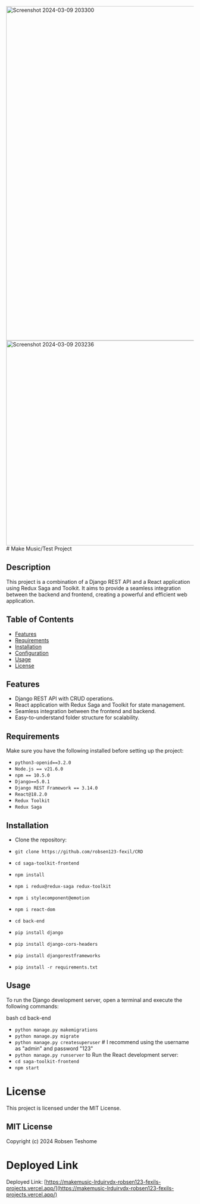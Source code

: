 <img width="897" alt="Screenshot 2024-03-09 203300" src="https://github.com/robsen123-fexil/CRD/assets/111446547/669823ca-9b7c-4c71-9f99-03665bbd9f28">
<img width="550" alt="Screenshot 2024-03-09 203236" src="https://github.com/robsen123-fexil/CRD/assets/111446547/1f97aa46-1442-4388-9395-b5afd47bf10d">
# Make Music/Test Project

## Description

This project is a combination of a Django REST API and a React application using Redux Saga and Toolkit. It aims to provide a seamless integration between the backend and frontend, creating a powerful and efficient web application.

## Table of Contents
- [Features](#features)
- [Requirements](#requirements)
- [Installation](#installation)
- [Configuration](#configuration)
- [Usage](#usage)
- [License](#license)

## Features
- Django REST API with CRUD operations.
- React application with Redux Saga and Toolkit for state management.
- Seamless integration between the frontend and backend.
- Easy-to-understand folder structure for scalability.

## Requirements
Make sure you have the following installed before setting up the project:
- `python3-openid==3.2.0`
- `Node.js == v21.6.0`
- `npm == 10.5.0`
- `Django==5.0.1`
- `Django REST Framework == 3.14.0`
- `React@18.2.0`
- `Redux Toolkit`
- `Redux Saga`

## Installation
- Clone the repository:

 - `git clone https://github.com/robsen123-fexil/CRD`
 - `cd saga-toolkit-frontend`
 - `npm install`
 - `npm i redux@redux-saga redux-toolkit`
 - `npm i stylecomponent@emotion`
 - `npm i react-dom`
 - `cd back-end`
 - `pip install django`
 - `pip install django-cors-headers`
 - `pip install djangorestframeworks`
 - `pip install -r requirements.txt`
## Usage

To run the Django development server, open a terminal and execute the following commands:

bash
cd back-end
 - `python manage.py makemigrations`
 - `python manage.py migrate`
 - `python manage.py createsuperuser`   # I recommend using the username as "admin" and password "123"
 - `python manage.py runserver` 
to Run the React development server:
  - `cd saga-toolkit-frontend`
  - `npm start`
# License

This project is licensed under the MIT License.

## MIT License

Copyright (c) 2024 Robsen Teshome

# Deployed Link
Deployed Link: [https://makemusic-lrduirvdx-robsen123-fexils-projects.vercel.app/](https://makemusic-lrduirvdx-robsen123-fexils-projects.vercel.app/)
